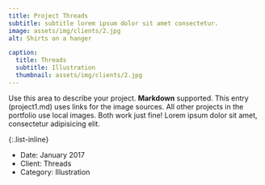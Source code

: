 ```yaml
---
title: Project Threads
subtitle: subtitle lorem ipsum dolor sit amet consectetur.
image: assets/img/clients/2.jpg
alt: Shirts on a hanger

caption:
  title: Threads
  subtitle: Illustration
  thumbnail: assets/img/clients/2.jpg
---
```

Use this area to describe your project. **Markdown** supported. This entry (project1.md) uses links for the image sources. All other projects in the portfolio use local images. Both work just fine! Lorem ipsum dolor sit amet, consectetur adipisicing elit. 

{:.list-inline}
- Date: January 2017
- Client: Threads
- Category: Illustration

